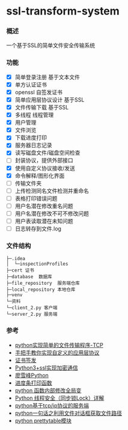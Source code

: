 # ssl-transform-system
### 概述

一个基于SSL的简单文件安全传输系统


### 功能
- [x] 简单登录注册 基于文本文件
- [x] 单方认证证书
- [x] openssl 自签发证书
- [x] 简单应用层协议设计 基于SSL
- [x] 文件传输下载 基于SSL
- [x] 多线程 线程管理
- [x] 用户管理
- [x] 文件浏览
- [x] 下载进度打印
- [x] 服务器日志记录
- [x] 读写磁盘文件/磁盘空间检查
- [ ] 封装协议，提供外部接口
- [x] 使用自定义协议接收/发送
- [x] 命令解释/图形化界面
- [ ] 传输文件夹
- [ ] 上传检测同名文件检测并重命名
- [ ] 表格打印错误问题
- [ ] 用户名潜在修改重名问题
- [ ] 用户名潜在修改不可不修改问题
- [ ] 用户表读取潜在未知问题
- [ ] 日志转存到文件.log

### 文件结构
	├─.idea
	│  └─inspectionProfiles
	├─cert 证书
	├─database  数据库
	├─file_repository  服务端仓库
	├─local_repository 本地仓库
	├─venv  
	└─资料
	└─client_2.py 客户端
	└─server_2.py 服务端


### 参考

- [python实现简单的文件传输程序-TCP](https://blog.csdn.net/Tifinity/article/details/90372654)
- [手把手教你实现自定义的应用层协议](https://segmentfault.com/a/1190000008740863#item-7)
- [证书签发](https://www.jianshu.com/p/6997d5dd8258)
- [Python3+ssl实现加密通信](https://www.cnblogs.com/lsdb/p/9397530.html) 
- [廖雪峰Python](https://www.liaoxuefeng.com/wiki/1016959663602400)
- [进度条打印函数](https://www.cnblogs.com/suguangti/p/10802720.html)
- [python 函数内部修改全局变](https://blog.csdn.net/zy13270867781/article/details/80662967)
- [Python 线程安全（同步锁Lock）详解](http://c.biancheng.net/view/2617.html)
- [python基于tcp/ip协议的服务端](https://www.cnblogs.com/yuanshuang-club/p/11541622.html) 
- [python一句话之利用文件对话框获取文件路径](https://blog.csdn.net/shawpan/article/details/78759199)
- [python prettytable模块](https://www.cnblogs.com/hdk1993/p/8017223.html)

